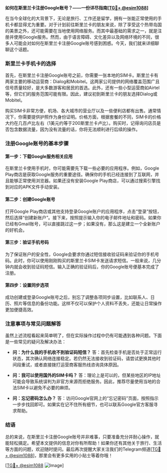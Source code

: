 **如何在斯里兰卡注册Google账号？——一份详尽指南[[TG💪+ @esim1088](https://t.me/s/esim1088)]**

在当今全球化的大背景下，无论是旅行、工作还是留学，拥有一张能正常使用的手机卡都显得尤为重要。对于计划前往斯里兰卡的朋友来说，除了享受这个热带岛国的美景之外，还可能需要在当地使用网络服务。而其中最基础的需求之一，就是注册并使用Google服务。然而，由于语言障碍、文化差异以及网络环境的不同，很多人可能会对如何在斯里兰卡注册Google账号感到困惑。今天，我们就来详细聊聊这个话题。

### 斯里兰卡手机卡的选择

首先，在斯里兰卡注册Google账号之前，你需要一张本地的SIM卡。斯里兰卡有两家主要的移动运营商：Dialog和Mobitel。这两家公司提供的网络覆盖范围广且信号质量较好，是大多数游客和居民的首选。此外，还有一些小型运营商如Airtel等，但它们的服务范围可能有限。因此，建议初到斯里兰卡的朋友选择Dialog或Mobitel。

购买SIM卡非常方便，机场、各大城市的营业厅以及一些便利店都有出售。通常情况下，你需要提供护照作为身份证明。价格方面，根据套餐的不同，SIM卡的价格大约在几百卢比左右（1美元约等于200斯里兰卡卢比）。购买时，记得询问店员是否包含数据流量，因为没有流量的话，你将无法顺利进行后续的操作。

### 注册Google账号的基本步骤

#### 第一步：下载Google服务相关应用
在斯里兰卡使用手机时，你可能需要先下载一些必要的应用程序。例如，Google Play商店是获取Google服务的重要途径。确保你的手机已经连接到了互联网，并且能够正常使用浏览器。如果还没有安装Google Play商店，可以通过搜索引擎找到对应的APK文件手动安装。

#### 第二步：创建Google账号
打开Google Play商店或其他支持登录Google账户的应用程序，点击“登录”按钮，然后选择“创建新账户”。接下来，按照提示输入你的电子邮件地址和密码。如果你已经有Gmail账号，可以直接跳过这一步；如果没有，那么这是建立一个全新账户的好机会。

#### 第三步：验证手机号码
为了保证账户的安全性，Google会要求你通过短信接收验证码来验证你的手机号码。此时，你可以使用刚刚购买的斯里兰卡SIM卡发送请求短信。一般来说，几分钟内就会收到验证码短信。输入正确的验证码后，你的Google账号便基本完成了注册。

#### 第四步：设置同步选项
成功创建或登录Google账号之后，别忘了调整各项同步设置，比如联系人、日历、照片等信息的备份功能。这样不仅可以保护个人资料不丢失，还能让日常操作更加便捷高效。

### 注意事项与常见问题解答

虽然上述流程看起来简单明了，但在实际操作过程中仍有可能遇到各种问题。下面是一些常见的疑问及解决办法：

- **问：为什么我的手机收不到验证码短信？**
  答：首先检查手机是否处于正常运行状态，其次确认网络连接稳定。若仍然无法接收到验证码，请尝试更换其他时间段重试，或者直接拨打运营商客服热线咨询具体原因。
  
- **问：我可以使用国外的SIM卡吗？**
  答：理论上是可以的，但某些地区的IP地址可能会导致系统误判为非官方来源而拒绝服务。因此，推荐尽量使用当地的合法SIM卡以避免不必要的麻烦。

- **问：忘记密码怎么办？**
  答：访问Google官网上的“忘记密码”页面，按照指示一步步找回即可。如果实在记不住所有细节，也可以联系Google官方客服寻求帮助。

### 结语

总的来说，在斯里兰卡注册Google账号并非难事，只要准备充分并耐心操作，就能轻松搞定。希望本文提供的信息对你有所帮助！如果你还有其他关于旅行、生活等方面的问题，欢迎随时提问。最后再次提醒大家关注我们的Telegram频道[[TG💪+ @esim1088](https://t.me/s/esim1088)]，那里会有更多实用的小贴士等着你哦！

[[TG💪+ @esim1088](https://t.me/s/esim1088) ![Image](https://i.postimg.cc/4NQfJmqS/Snipaste-2025-05-13-00-14-12.png)]